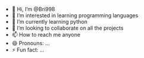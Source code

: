 - 👋 Hi, I’m @Bri998
- 👀 I’m interested in learning programming languages
- 🌱 I’m currently learning python 
- 💞️ I’m looking to collaborate on all the projects 
- 📫 How to reach me anyone
- 😄 Pronouns: ...
- ⚡ Fun fact: ...

<!---
Bri998/Bri998 is a ✨ special ✨ repository because its `README.md` (this file) appears on your GitHub profile.
You can click the Preview link to take a look at your changes.
--->
